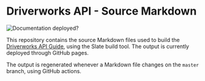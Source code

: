 # Driverworks API - Source Markdown

![Documentation deployed?][image-1]

This repository contains the source Markdown files used to build the [Driverworks API Guide][1], using the Slate build tool.
The output is currently deployed through GitHub pages.

The output is regenerated whenever a Markdown file changes on the `master` branch, using GitHub actions.

[1]: https://snap-one.github.io/docs-driverworks-api/#introduction

[image-1]: https://github.com/snap-one/docs-driverworks-api/workflows/Build%20and%20deploy/badge.svg
